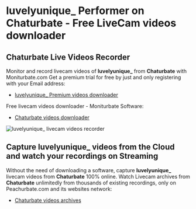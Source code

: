 # luvelyunique_ Performer on Chaturbate - Free LiveCam videos downloader

## Chaturbate Live Videos Recorder

Monitor and record livecam videos of **luvelyunique_** from **Chaturbate** with Moniturbate.com
Get a premium trial for free by just and only registering with your Email address:
* [luvelyunique_ Premium videos downloader](https://moniturbate.com/request-demo-licence-key.html)

Free livecam videos downloader - Moniturbate Software:
* [Chaturbate videos downloader](https://moniturbate.com/moniturbate-download-software.html)

![luvelyunique_ livecam videos recorder](https://peachurnet.com/templates/moniturbate-software.png)


## Capture luvelyunique_ videos from the Cloud and watch your recordings on Streaming

Without the need of downloading a software, capture **luvelyunique_** livecam videos from **Chaturbate** 100% online.
Watch Livecam archives from **Chaturbate** unlimitedly from thousands of existing recordings, only on Peachurbate.com and its websites network:
* [Chaturbate videos archives](https://peachurnet.com/)